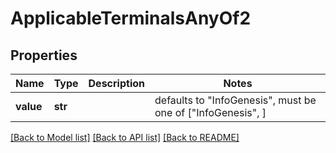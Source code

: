 # ApplicableTerminalsAnyOf2


## Properties
Name | Type | Description | Notes
------------ | ------------- | ------------- | -------------
**value** | **str** |  | defaults to "InfoGenesis",  must be one of ["InfoGenesis", ]

[[Back to Model list]](../README.md#documentation-for-models) [[Back to API list]](../README.md#documentation-for-api-endpoints) [[Back to README]](../README.md)


